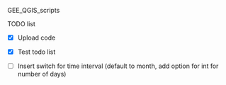 GEE_QGIS_scripts

TODO list

- [x] Upload code

- [x] Test todo list

- [ ] Insert switch for time interval (default to month, add option for int for number of days)
